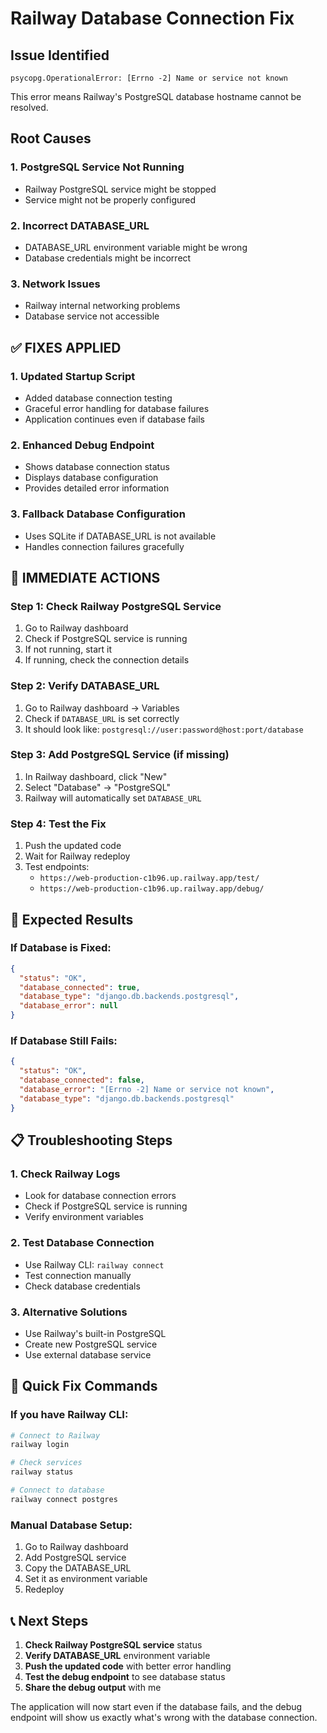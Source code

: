 # Railway Database Connection Fix

## Issue Identified
```
psycopg.OperationalError: [Errno -2] Name or service not known
```

This error means Railway's PostgreSQL database hostname cannot be resolved.

## Root Causes

### 1. PostgreSQL Service Not Running
- Railway PostgreSQL service might be stopped
- Service might not be properly configured

### 2. Incorrect DATABASE_URL
- DATABASE_URL environment variable might be wrong
- Database credentials might be incorrect

### 3. Network Issues
- Railway internal networking problems
- Database service not accessible

## ✅ **FIXES APPLIED**

### 1. Updated Startup Script
- Added database connection testing
- Graceful error handling for database failures
- Application continues even if database fails

### 2. Enhanced Debug Endpoint
- Shows database connection status
- Displays database configuration
- Provides detailed error information

### 3. Fallback Database Configuration
- Uses SQLite if DATABASE_URL is not available
- Handles connection failures gracefully

## 🚀 **IMMEDIATE ACTIONS**

### Step 1: Check Railway PostgreSQL Service
1. Go to Railway dashboard
2. Check if PostgreSQL service is running
3. If not running, start it
4. If running, check the connection details

### Step 2: Verify DATABASE_URL
1. Go to Railway dashboard → Variables
2. Check if `DATABASE_URL` is set correctly
3. It should look like: `postgresql://user:password@host:port/database`

### Step 3: Add PostgreSQL Service (if missing)
1. In Railway dashboard, click "New"
2. Select "Database" → "PostgreSQL"
3. Railway will automatically set `DATABASE_URL`

### Step 4: Test the Fix
1. Push the updated code
2. Wait for Railway redeploy
3. Test endpoints:
   - `https://web-production-c1b96.up.railway.app/test/`
   - `https://web-production-c1b96.up.railway.app/debug/`

## 🔧 **Expected Results**

### If Database is Fixed:
```json
{
  "status": "OK",
  "database_connected": true,
  "database_type": "django.db.backends.postgresql",
  "database_error": null
}
```

### If Database Still Fails:
```json
{
  "status": "OK",
  "database_connected": false,
  "database_error": "[Errno -2] Name or service not known",
  "database_type": "django.db.backends.postgresql"
}
```

## 📋 **Troubleshooting Steps**

### 1. Check Railway Logs
- Look for database connection errors
- Check if PostgreSQL service is running
- Verify environment variables

### 2. Test Database Connection
- Use Railway CLI: `railway connect`
- Test connection manually
- Check database credentials

### 3. Alternative Solutions
- Use Railway's built-in PostgreSQL
- Create new PostgreSQL service
- Use external database service

## 🎯 **Quick Fix Commands**

### If you have Railway CLI:
```bash
# Connect to Railway
railway login

# Check services
railway status

# Connect to database
railway connect postgres
```

### Manual Database Setup:
1. Go to Railway dashboard
2. Add PostgreSQL service
3. Copy the DATABASE_URL
4. Set it as environment variable
5. Redeploy

## 📞 **Next Steps**

1. **Check Railway PostgreSQL service** status
2. **Verify DATABASE_URL** environment variable
3. **Push the updated code** with better error handling
4. **Test the debug endpoint** to see database status
5. **Share the debug output** with me

The application will now start even if the database fails, and the debug endpoint will show us exactly what's wrong with the database connection.
